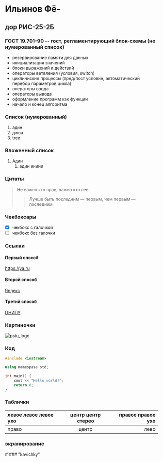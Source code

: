 # Ильинов Фё-
## дор РИС-25-2Б
### ГОСТ 19.701-90 -- гост, регламентирующий блок-схемы (не нумерованный список)
* резервирование памяти для данных
* инициализация значений
* блоки выражений и действий
* операторы ветвления (условия, switch)
* цикличиские процессы (пред/пост условие, автоматический перебор параметров цикла)
* операторы ввода
* операторы вывода
* оформление программ как функции
* начало и конец алгоритма


### Список (нумерованный)
1. адин
2. джва
3. tree

### Вложенный список
1. Адин
   1. адин иииии

### Цитаты 
> Не важно кто прав, важно кто лев.
>> Лучше быть последним — первым, чем первым — последним.

### Чекбоксары
- [x] чекбокс с галочкой
- [ ] чекбокс без галочки

### Ссылки
#### Первый способ
<https://ya.ru>
#### Второй способ
[Яндекс](https://ya.ru "Nebius")
#### Третий способ
[ПНИПУ][url_pstu]

[url_pstu]: http://pstu.ru/ "ПНИПУ"

### Картиночки
![pstu_logo](https://pstu.ru/files/2/file/adm/doc/2021/PNIPU_russkiyi.png_02.png "ПНИПУ РОДНЕНЬКИЙ")


### Код 

```cpp
#include <iostream>

using namespase std;

int main() {
    cout << "Hello world!";
    return 0;
}
```

### Таблички

| левое левое левое ухо | центр центр стерео | правое правое ухо |
|:----------------------|:------------------:|------------------:|
| право                 |       центр        |              лево |

### экранирование
\#
\###
\"kavichky"